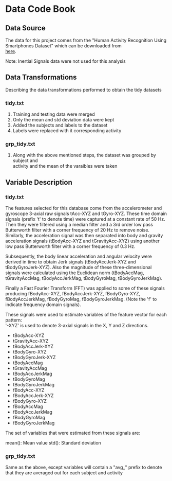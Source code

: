 # Data Code Book

## Data Source
The data for this project comes from the "Human Activity Recognition Using \
Smartphones Dataset" which can be downloaded from \
[here](https://d396qusza40orc.cloudfront.net/getdata%2Fprojectfiles%2FUCI%20HAR%20Dataset.zip).

Note: Inertial Signals data were not used for this analysis

## Data Transformations
Describing the data transformations performed to obtain the tidy datasets

### tidy.txt
1. Training and testing data were merged
2. Only the mean and std deviation data were kept
3. Added the subjects and labels to the dataset
4. Labels were replaced with it corresponding activity

### grp_tidy.txt
1. Along with the above mentioned steps, the dataset was grouped by subject and \
activity and the mean of the varaibles were taken

## Variable Description

### tidy.txt
The features selected for this database come from the accelerometer and gyroscope 3-axial raw signals tAcc-XYZ and tGyro-XYZ. These time domain signals (prefix 't' to denote time) were captured at a constant rate of 50 Hz. Then they were filtered using a median filter and a 3rd order low pass Butterworth filter with a corner frequency of 20 Hz to remove noise. Similarly, the acceleration signal was then separated into body and gravity acceleration signals (tBodyAcc-XYZ and tGravityAcc-XYZ) using another low pass Butterworth filter with a corner frequency of 0.3 Hz. 

Subsequently, the body linear acceleration and angular velocity were derived in time to obtain Jerk signals (tBodyAccJerk-XYZ and tBodyGyroJerk-XYZ). Also the magnitude of these three-dimensional signals were calculated using the Euclidean norm (tBodyAccMag, tGravityAccMag, tBodyAccJerkMag, tBodyGyroMag, tBodyGyroJerkMag). 

Finally a Fast Fourier Transform (FFT) was applied to some of these signals producing fBodyAcc-XYZ, fBodyAccJerk-XYZ, fBodyGyro-XYZ, fBodyAccJerkMag, fBodyGyroMag, fBodyGyroJerkMag. (Note the 'f' to indicate frequency domain signals). 

These signals were used to estimate variables of the feature vector for each pattern:  
'-XYZ' is used to denote 3-axial signals in the X, Y and Z directions.

- tBodyAcc-XYZ
- tGravityAcc-XYZ
- tBodyAccJerk-XYZ
- tBodyGyro-XYZ
- tBodyGyroJerk-XYZ
- tBodyAccMag
- tGravityAccMag
- tBodyAccJerkMag
- tBodyGyroMag
- tBodyGyroJerkMag
- fBodyAcc-XYZ
- fBodyAccJerk-XYZ
- fBodyGyro-XYZ
- fBodyAccMag
- fBodyAccJerkMag
- fBodyGyroMag
- fBodyGyroJerkMag

The set of variables that were estimated from these signals are: 

mean(): Mean value
std(): Standard deviation

### grp_tidy.txt
Same as the above, except variables will contain a "avg_" prefix to denote \
that they are averaged out for each subject and activity